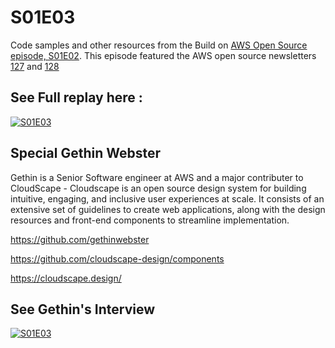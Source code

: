 # S01E03
Code samples and other resources from the Build on [AWS Open Source episode, S01E02](). This episode featured the AWS open source newsletters [127](https://dev.to/094459/aws-open-source-news-and-updates-127-56n9) and [128]()

## See Full replay here : 

[![S01E03](https://img.youtube.com/vi/yvaOErf6hcA/0.jpg)](https://www.youtube.com/watch?v=XyZRRCJ-H7A&t=6s)

## Special Gethin Webster 
Gethin is a Senior Software engineer at AWS and a major contributer to CloudScape - Cloudscape is an open source design system for building intuitive, engaging, and inclusive user experiences at scale. It consists of an extensive set of guidelines to create web applications, along with the design resources and front-end components to streamline implementation.

https://github.com/gethinwebster

https://github.com/cloudscape-design/components

https://cloudscape.design/

## See Gethin's Interview

[![S01E03](https://img.youtube.com/vi/yvaOErf6hcA/0.jpg)](https://www.youtube.com/watch?v=m7skA9pCVuY)


